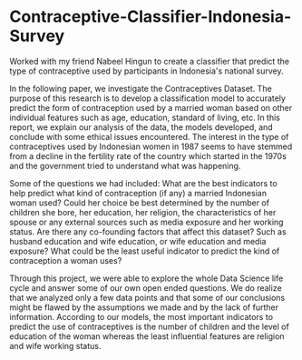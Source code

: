 # Contraceptive-Classifier-Indonesia-Survey

Worked with my friend Nabeel Hingun to create a classifier that predict the type of contraceptive used by participants in Indonesia's national survey.

In the following paper, we investigate the Contraceptives Dataset. The purpose of this research is to develop a classification model to accurately predict the form of contraception used by a married woman based on other individual features such as age, education, standard of living, etc. In this report, we explain our analysis of the data, the models developed, and conclude with some ethical issues encountered. The interest in the type of contraceptives used by Indonesian women in 1987 seems to have stemmed from a decline in the fertility rate of the country which started in the 1970s and the government tried to understand what was happening.

Some of the questions we had included: What are the best indicators to help predict what kind of contraception (if any) a married Indonesian woman used? Could her choice be best determined by the number of children she bore, her education, her religion, the characteristics of her spouse or any external sources such as media exposure and her working status. Are there any co-founding factors that affect this dataset? Such as husband education and wife education, or wife education and media exposure? What could be the least useful indicator to predict the kind of contraception a woman uses?

Through this project, we were able to explore the whole Data Science life cycle and answer some of our own open ended questions. We do realize that we analyzed only a few data points and that some of our conclusions might be flawed by the assumptions we made and by the lack of further information. According to our models, the most important indicators to predict the use of contraceptives is the number of children and the level of education of the woman whereas the least influential features are religion and wife working status.
